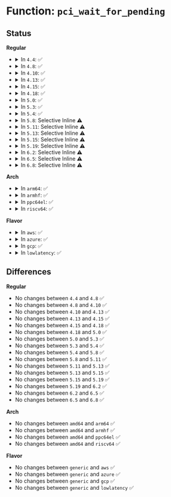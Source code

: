 # Function: <code>pci_wait_for_pending</code>

## Status
<b>Regular</b>
<ul>
<li>
<details>
<summary>In <code>4.4</code>: ✅</summary>

```c
int pci_wait_for_pending(struct pci_dev *dev, int pos, u16 mask);
```

**Collision:** Unique Global

**Inline:** No

**Transformation:** False

**Instances:**

```
In drivers/pci/pci.c (ffffffff81436340)
Location: drivers/pci/pci.c:493
Inline: False
Direct callers:
  - drivers/pci/vc.c:pci_vc_do_save_buffer
  - drivers/pci/vc.c:pci_vc_do_save_buffer
  - drivers/pci/vc.c:pci_vc_do_save_buffer
  - drivers/pci/vc.c:pci_vc_do_save_buffer
  - drivers/pci/vc.c:pci_vc_do_save_buffer
```
**Symbols:**

```
ffffffff81436340-ffffffff814363fe: pci_wait_for_pending (STB_GLOBAL)
```
</details>
</li>
<li>
<details>
<summary>In <code>4.8</code>: ✅</summary>

```c
int pci_wait_for_pending(struct pci_dev *dev, int pos, u16 mask);
```

**Collision:** Unique Global

**Inline:** No

**Transformation:** False

**Instances:**

```
In drivers/pci/pci.c (ffffffff81481e70)
Location: drivers/pci/pci.c:514
Inline: False
Direct callers:
  - drivers/pci/vc.c:pci_vc_do_save_buffer
  - drivers/pci/vc.c:pci_vc_do_save_buffer
  - drivers/pci/vc.c:pci_vc_do_save_buffer
  - drivers/pci/vc.c:pci_vc_do_save_buffer
  - drivers/pci/vc.c:pci_vc_do_save_buffer
```
**Symbols:**

```
ffffffff81481e70-ffffffff81481f2e: pci_wait_for_pending (STB_GLOBAL)
```
</details>
</li>
<li>
<details>
<summary>In <code>4.10</code>: ✅</summary>

```c
int pci_wait_for_pending(struct pci_dev *dev, int pos, u16 mask);
```

**Collision:** Unique Global

**Inline:** No

**Transformation:** False

**Instances:**

```
In drivers/pci/pci.c (ffffffff814a33e0)
Location: drivers/pci/pci.c:538
Inline: False
Direct callers:
  - drivers/pci/vc.c:pci_vc_do_save_buffer
  - drivers/pci/vc.c:pci_vc_do_save_buffer
  - drivers/pci/vc.c:pci_vc_do_save_buffer
  - drivers/pci/vc.c:pci_vc_do_save_buffer
  - drivers/pci/vc.c:pci_vc_do_save_buffer
```
**Symbols:**

```
ffffffff814a33e0-ffffffff814a349e: pci_wait_for_pending (STB_GLOBAL)
```
</details>
</li>
<li>
<details>
<summary>In <code>4.13</code>: ✅</summary>

```c
int pci_wait_for_pending(struct pci_dev *dev, int pos, u16 mask);
```

**Collision:** Unique Global

**Inline:** No

**Transformation:** False

**Instances:**

```
In drivers/pci/pci.c (ffffffff814ad290)
Location: drivers/pci/pci.c:540
Inline: False
Direct callers:
  - drivers/pci/pci.c:pci_af_flr
  - drivers/pci/pci.c:pcie_flr
  - drivers/pci/vc.c:pci_vc_do_save_buffer
  - drivers/pci/vc.c:pci_vc_do_save_buffer
  - drivers/pci/vc.c:pci_vc_do_save_buffer
  - drivers/pci/vc.c:pci_vc_do_save_buffer
  - drivers/pci/vc.c:pci_vc_do_save_buffer
```
**Symbols:**

```
ffffffff814ad290-ffffffff814ad340: pci_wait_for_pending (STB_GLOBAL)
```
</details>
</li>
<li>
<details>
<summary>In <code>4.15</code>: ✅</summary>

```c
int pci_wait_for_pending(struct pci_dev *dev, int pos, u16 mask);
```

**Collision:** Unique Global

**Inline:** No

**Transformation:** False

**Instances:**

```
In drivers/pci/pci.c (ffffffff814ec660)
Location: drivers/pci/pci.c:541
Inline: False
Direct callers:
  - drivers/pci/pci.c:pci_af_flr
  - drivers/pci/pci.c:pcie_flr
  - drivers/pci/vc.c:pci_vc_do_save_buffer
  - drivers/pci/vc.c:pci_vc_do_save_buffer
  - drivers/pci/vc.c:pci_vc_do_save_buffer
  - drivers/pci/vc.c:pci_vc_do_save_buffer
  - drivers/pci/vc.c:pci_vc_do_save_buffer
```
**Symbols:**

```
ffffffff814ec660-ffffffff814ec710: pci_wait_for_pending (STB_GLOBAL)
```
</details>
</li>
<li>
<details>
<summary>In <code>4.18</code>: ✅</summary>

```c
int pci_wait_for_pending(struct pci_dev *dev, int pos, u16 mask);
```

**Collision:** Unique Global

**Inline:** No

**Transformation:** False

**Instances:**

```
In drivers/pci/pci.c (ffffffff8151c220)
Location: drivers/pci/pci.c:553
Inline: False
Direct callers:
  - drivers/pci/pci.c:pci_af_flr
  - drivers/pci/pci.c:pcie_flr
  - drivers/pci/vc.c:pci_vc_do_save_buffer
  - drivers/pci/vc.c:pci_vc_do_save_buffer
  - drivers/pci/vc.c:pci_vc_do_save_buffer
  - drivers/pci/vc.c:pci_vc_do_save_buffer
  - drivers/pci/vc.c:pci_vc_do_save_buffer
```
**Symbols:**

```
ffffffff8151c220-ffffffff8151c2cb: pci_wait_for_pending (STB_GLOBAL)
```
</details>
</li>
<li>
<details>
<summary>In <code>5.0</code>: ✅</summary>

```c
int pci_wait_for_pending(struct pci_dev *dev, int pos, u16 mask);
```

**Collision:** Unique Global

**Inline:** No

**Transformation:** False

**Instances:**

```
In drivers/pci/pci.c (ffffffff81531af0)
Location: drivers/pci/pci.c:719
Inline: False
Direct callers:
  - drivers/pci/pci.c:pci_af_flr
  - drivers/pci/vc.c:pci_vc_do_save_buffer
  - drivers/pci/vc.c:pci_vc_do_save_buffer
  - drivers/pci/vc.c:pci_vc_do_save_buffer
  - drivers/pci/vc.c:pci_vc_do_save_buffer
  - drivers/pci/vc.c:pci_vc_do_save_buffer
```
**Symbols:**

```
ffffffff81531af0-ffffffff81531b9b: pci_wait_for_pending (STB_GLOBAL)
```
</details>
</li>
<li>
<details>
<summary>In <code>5.3</code>: ✅</summary>

```c
int pci_wait_for_pending(struct pci_dev *dev, int pos, u16 mask);
```

**Collision:** Unique Global

**Inline:** No

**Transformation:** False

**Instances:**

```
In drivers/pci/pci.c (ffffffff81561190)
Location: drivers/pci/pci.c:720
Inline: False
Direct callers:
  - drivers/pci/pci.c:pci_af_flr
  - drivers/pci/vc.c:pci_vc_do_save_buffer
  - drivers/pci/vc.c:pci_vc_do_save_buffer
  - drivers/pci/vc.c:pci_vc_do_save_buffer
  - drivers/pci/vc.c:pci_vc_do_save_buffer
  - drivers/pci/vc.c:pci_vc_do_save_buffer
```
**Symbols:**

```
ffffffff81561190-ffffffff8156123b: pci_wait_for_pending (STB_GLOBAL)
```
</details>
</li>
<li>
<details>
<summary>In <code>5.4</code>: ✅</summary>

```c
int pci_wait_for_pending(struct pci_dev *dev, int pos, u16 mask);
```

**Collision:** Unique Global

**Inline:** No

**Transformation:** False

**Instances:**

```
In drivers/pci/pci.c (ffffffff81582350)
Location: drivers/pci/pci.c:720
Inline: False
Direct callers:
  - drivers/pci/pci.c:pci_af_flr
  - drivers/pci/vc.c:pci_vc_do_save_buffer
  - drivers/pci/vc.c:pci_vc_do_save_buffer
  - drivers/pci/vc.c:pci_vc_do_save_buffer
  - drivers/pci/vc.c:pci_vc_do_save_buffer
  - drivers/pci/vc.c:pci_vc_do_save_buffer
```
**Symbols:**

```
ffffffff81582350-ffffffff815823fb: pci_wait_for_pending (STB_GLOBAL)
```
</details>
</li>
<li>
<details>
<summary>In <code>5.8</code>: Selective Inline ⚠️</summary>

```c
int pci_wait_for_pending(struct pci_dev *dev, int pos, u16 mask);
```

**Collision:** Unique Global

**Inline:** Selective

**Transformation:** False

**Instances:**

```
In drivers/pci/pci.c (ffffffff81627e65)
Location: drivers/pci/pci.c:762
Inline: True
Inline callers:
  - drivers/pci/pci.c:pci_af_flr
Direct callers:
  - drivers/pci/vc.c:pci_vc_do_save_buffer
  - drivers/pci/vc.c:pci_vc_do_save_buffer
  - drivers/pci/vc.c:pci_vc_enable
  - drivers/pci/vc.c:pci_vc_enable
  - drivers/pci/vc.c:pci_vc_enable
```
**Symbols:**

```
ffffffff81628e10-ffffffff81628ec4: pci_wait_for_pending (STB_GLOBAL)
```
</details>
</li>
<li>
<details>
<summary>In <code>5.11</code>: Selective Inline ⚠️</summary>

```c
int pci_wait_for_pending(struct pci_dev *dev, int pos, u16 mask);
```

**Collision:** Unique Global

**Inline:** Selective

**Transformation:** False

**Instances:**

```
In drivers/pci/pci.c (ffffffff8164db06)
Location: drivers/pci/pci.c:771
Inline: True
Inline callers:
  - drivers/pci/pci.c:pci_af_flr
Direct callers:
  - drivers/pci/vc.c:pci_vc_do_save_buffer
  - drivers/pci/vc.c:pci_vc_do_save_buffer
  - drivers/pci/vc.c:pci_vc_enable
  - drivers/pci/vc.c:pci_vc_enable
  - drivers/pci/vc.c:pci_vc_enable
```
**Symbols:**

```
ffffffff8164f040-ffffffff8164f0f4: pci_wait_for_pending (STB_GLOBAL)
```
</details>
</li>
<li>
<details>
<summary>In <code>5.13</code>: Selective Inline ⚠️</summary>

```c
int pci_wait_for_pending(struct pci_dev *dev, int pos, u16 mask);
```

**Collision:** Unique Global

**Inline:** Selective

**Transformation:** False

**Instances:**

```
In drivers/pci/pci.c (ffffffff81630696)
Location: drivers/pci/pci.c:801
Inline: True
Inline callers:
  - drivers/pci/pci.c:pci_af_flr
Direct callers:
  - drivers/pci/vc.c:pci_vc_do_save_buffer
  - drivers/pci/vc.c:pci_vc_do_save_buffer
  - drivers/pci/vc.c:pci_vc_enable
  - drivers/pci/vc.c:pci_vc_enable
  - drivers/pci/vc.c:pci_vc_enable
```
**Symbols:**

```
ffffffff81631b10-ffffffff81631bc4: pci_wait_for_pending (STB_GLOBAL)
```
</details>
</li>
<li>
<details>
<summary>In <code>5.15</code>: Selective Inline ⚠️</summary>

```c
int pci_wait_for_pending(struct pci_dev *dev, int pos, u16 mask);
```

**Collision:** Unique Global

**Inline:** Selective

**Transformation:** False

**Instances:**

```
In drivers/pci/pci.c (ffffffff816a0446)
Location: drivers/pci/pci.c:811
Inline: True
Inline callers:
  - drivers/pci/pci.c:pci_af_flr
Direct callers:
  - drivers/pci/vc.c:pci_vc_do_save_buffer
  - drivers/pci/vc.c:pci_vc_do_save_buffer
  - drivers/pci/vc.c:pci_vc_enable
  - drivers/pci/vc.c:pci_vc_enable
  - drivers/pci/vc.c:pci_vc_enable
```
**Symbols:**

```
ffffffff816a1430-ffffffff816a14e4: pci_wait_for_pending (STB_GLOBAL)
```
</details>
</li>
<li>
<details>
<summary>In <code>5.19</code>: Selective Inline ⚠️</summary>

```c
int pci_wait_for_pending(struct pci_dev *dev, int pos, u16 mask);
```

**Collision:** Unique Global

**Inline:** Selective

**Transformation:** False

**Instances:**

```
In drivers/pci/pci.c (ffffffff817c244f)
Location: drivers/pci/pci.c:860
Inline: True
Inline callers:
  - drivers/pci/pci.c:pci_af_flr
Direct callers:
  - drivers/pci/vc.c:pci_vc_do_save_buffer
  - drivers/pci/vc.c:pci_vc_do_save_buffer
  - drivers/pci/vc.c:pci_vc_enable
  - drivers/pci/vc.c:pci_vc_enable
  - drivers/pci/vc.c:pci_vc_enable
```
**Symbols:**

```
ffffffff817c3240-ffffffff817c32eb: pci_wait_for_pending (STB_GLOBAL)
```
</details>
</li>
<li>
<details>
<summary>In <code>6.2</code>: Selective Inline ⚠️</summary>

```c
int pci_wait_for_pending(struct pci_dev *dev, int pos, u16 mask);
```

**Collision:** Unique Global

**Inline:** Selective

**Transformation:** False

**Instances:**

```
In drivers/pci/pci.c (ffffffff818ded3f)
Location: drivers/pci/pci.c:844
Inline: True
Inline callers:
  - drivers/pci/pci.c:pci_af_flr
Direct callers:
  - drivers/pci/vc.c:pci_vc_do_save_buffer
  - drivers/pci/vc.c:pci_vc_do_save_buffer
  - drivers/pci/vc.c:pci_vc_enable
  - drivers/pci/vc.c:pci_vc_enable
  - drivers/pci/vc.c:pci_vc_enable
```
**Symbols:**

```
ffffffff818e0000-ffffffff818e00ab: pci_wait_for_pending (STB_GLOBAL)
```
</details>
</li>
<li>
<details>
<summary>In <code>6.5</code>: Selective Inline ⚠️</summary>

```c
int pci_wait_for_pending(struct pci_dev *dev, int pos, u16 mask);
```

**Collision:** Unique Global

**Inline:** Selective

**Transformation:** False

**Instances:**

```
In drivers/pci/pci.c (ffffffff8192219e)
Location: drivers/pci/pci.c:858
Inline: True
Inline callers:
  - drivers/pci/pci.c:pci_af_flr
Direct callers:
  - drivers/pci/vc.c:pci_vc_do_save_buffer
  - drivers/pci/vc.c:pci_vc_do_save_buffer
  - drivers/pci/vc.c:pci_vc_enable
  - drivers/pci/vc.c:pci_vc_enable
  - drivers/pci/vc.c:pci_vc_enable
```
**Symbols:**

```
ffffffff81923460-ffffffff8192350b: pci_wait_for_pending (STB_GLOBAL)
```
</details>
</li>
<li>
<details>
<summary>In <code>6.8</code>: Selective Inline ⚠️</summary>

```c
int pci_wait_for_pending(struct pci_dev *dev, int pos, u16 mask);
```

**Collision:** Unique Global

**Inline:** Selective

**Transformation:** False

**Instances:**

```
In drivers/pci/pci.c (ffffffff8196a6fe)
Location: drivers/pci/pci.c:921
Inline: True
Inline callers:
  - drivers/pci/pci.c:pci_af_flr
Direct callers:
  - drivers/pci/vc.c:pci_vc_do_save_buffer
  - drivers/pci/vc.c:pci_vc_do_save_buffer
  - drivers/pci/vc.c:pci_vc_enable
  - drivers/pci/vc.c:pci_vc_enable
  - drivers/pci/vc.c:pci_vc_enable
```
**Symbols:**

```
ffffffff8196ba80-ffffffff8196bb2b: pci_wait_for_pending (STB_GLOBAL)
```
</details>
</li>
</ul>
<b>Arch</b>
<ul>
<li>
<details>
<summary>In <code>arm64</code>: ✅</summary>

```c
int pci_wait_for_pending(struct pci_dev *dev, int pos, u16 mask);
```

**Collision:** Unique Global

**Inline:** No

**Transformation:** False

**Instances:**

```
In drivers/pci/pci.c (ffff8000106e5e60)
Location: drivers/pci/pci.c:720
Inline: False
Direct callers:
  - drivers/pci/pci.c:pci_af_flr
  - drivers/pci/vc.c:pci_vc_do_save_buffer
  - drivers/pci/vc.c:pci_vc_do_save_buffer
  - drivers/pci/vc.c:pci_vc_do_save_buffer
  - drivers/pci/vc.c:pci_vc_do_save_buffer
  - drivers/pci/vc.c:pci_vc_do_save_buffer
```
**Symbols:**

```
ffff8000106e5e60-ffff8000106e5f30: pci_wait_for_pending (STB_GLOBAL)
```
</details>
</li>
<li>
<details>
<summary>In <code>armhf</code>: ✅</summary>

```c
int pci_wait_for_pending(struct pci_dev *dev, int pos, u16 mask);
```

**Collision:** Unique Global

**Inline:** No

**Transformation:** False

**Instances:**

```
In drivers/pci/pci.c (c088118c)
Location: drivers/pci/pci.c:720
Inline: False
Direct callers:
  - drivers/pci/pci.c:pci_af_flr
  - drivers/pci/vc.c:pci_vc_do_save_buffer
  - drivers/pci/vc.c:pci_vc_do_save_buffer
  - drivers/pci/vc.c:pci_vc_do_save_buffer
  - drivers/pci/vc.c:pci_vc_do_save_buffer
  - drivers/pci/vc.c:pci_vc_do_save_buffer
```
**Symbols:**

```
c088118c-c088125c: pci_wait_for_pending (STB_GLOBAL)
```
</details>
</li>
<li>
<details>
<summary>In <code>ppc64el</code>: ✅</summary>

```c
int pci_wait_for_pending(struct pci_dev *dev, int pos, u16 mask);
```

**Collision:** Unique Global

**Inline:** No

**Transformation:** False

**Instances:**

```
In drivers/pci/pci.c (c00000000085fec0)
Location: drivers/pci/pci.c:720
Inline: False
Direct callers:
  - drivers/pci/pci.c:pci_af_flr
  - drivers/pci/vc.c:pci_vc_do_save_buffer
  - drivers/pci/vc.c:pci_vc_do_save_buffer
  - drivers/pci/vc.c:pci_vc_do_save_buffer
  - drivers/pci/vc.c:pci_vc_do_save_buffer
  - drivers/pci/vc.c:pci_vc_do_save_buffer
```
**Symbols:**

```
c00000000085fec0-c00000000085ffe0: pci_wait_for_pending (STB_GLOBAL)
```
</details>
</li>
<li>
<details>
<summary>In <code>riscv64</code>: ✅</summary>

```c
int pci_wait_for_pending(struct pci_dev *dev, int pos, u16 mask);
```

**Collision:** Unique Global

**Inline:** No

**Transformation:** False

**Instances:**

```
In drivers/pci/pci.c (ffffffe0004bca1c)
Location: drivers/pci/pci.c:720
Inline: False
Direct callers:
  - drivers/pci/pci.c:pci_af_flr
  - drivers/pci/vc.c:pci_vc_do_save_buffer
  - drivers/pci/vc.c:pci_vc_do_save_buffer
  - drivers/pci/vc.c:pci_vc_do_save_buffer
  - drivers/pci/vc.c:pci_vc_do_save_buffer
  - drivers/pci/vc.c:pci_vc_do_save_buffer
```
**Symbols:**

```
ffffffe0004bca1c-ffffffe0004bcabe: pci_wait_for_pending (STB_GLOBAL)
```
</details>
</li>
</ul>
<b>Flavor</b>
<ul>
<li>
<details>
<summary>In <code>aws</code>: ✅</summary>

```c
int pci_wait_for_pending(struct pci_dev *dev, int pos, u16 mask);
```

**Collision:** Unique Global

**Inline:** No

**Transformation:** False

**Instances:**

```
In drivers/pci/pci.c (ffffffff81576870)
Location: drivers/pci/pci.c:720
Inline: False
Direct callers:
  - drivers/pci/pci.c:pci_af_flr
  - drivers/pci/vc.c:pci_vc_do_save_buffer
  - drivers/pci/vc.c:pci_vc_do_save_buffer
  - drivers/pci/vc.c:pci_vc_do_save_buffer
  - drivers/pci/vc.c:pci_vc_do_save_buffer
  - drivers/pci/vc.c:pci_vc_do_save_buffer
```
**Symbols:**

```
ffffffff81576870-ffffffff8157691b: pci_wait_for_pending (STB_GLOBAL)
```
</details>
</li>
<li>
<details>
<summary>In <code>azure</code>: ✅</summary>

```c
int pci_wait_for_pending(struct pci_dev *dev, int pos, u16 mask);
```

**Collision:** Unique Global

**Inline:** No

**Transformation:** False

**Instances:**

```
In drivers/pci/pci.c (ffffffff81564fd0)
Location: drivers/pci/pci.c:720
Inline: False
Direct callers:
  - drivers/pci/pci.c:pci_af_flr
  - drivers/pci/vc.c:pci_vc_do_save_buffer
  - drivers/pci/vc.c:pci_vc_do_save_buffer
  - drivers/pci/vc.c:pci_vc_do_save_buffer
  - drivers/pci/vc.c:pci_vc_do_save_buffer
  - drivers/pci/vc.c:pci_vc_do_save_buffer
```
**Symbols:**

```
ffffffff81564fd0-ffffffff8156507b: pci_wait_for_pending (STB_GLOBAL)
```
</details>
</li>
<li>
<details>
<summary>In <code>gcp</code>: ✅</summary>

```c
int pci_wait_for_pending(struct pci_dev *dev, int pos, u16 mask);
```

**Collision:** Unique Global

**Inline:** No

**Transformation:** False

**Instances:**

```
In drivers/pci/pci.c (ffffffff815760a0)
Location: drivers/pci/pci.c:720
Inline: False
Direct callers:
  - drivers/pci/pci.c:pci_af_flr
  - drivers/pci/vc.c:pci_vc_do_save_buffer
  - drivers/pci/vc.c:pci_vc_do_save_buffer
  - drivers/pci/vc.c:pci_vc_do_save_buffer
  - drivers/pci/vc.c:pci_vc_do_save_buffer
  - drivers/pci/vc.c:pci_vc_do_save_buffer
```
**Symbols:**

```
ffffffff815760a0-ffffffff8157614b: pci_wait_for_pending (STB_GLOBAL)
```
</details>
</li>
<li>
<details>
<summary>In <code>lowlatency</code>: ✅</summary>

```c
int pci_wait_for_pending(struct pci_dev *dev, int pos, u16 mask);
```

**Collision:** Unique Global

**Inline:** No

**Transformation:** False

**Instances:**

```
In drivers/pci/pci.c (ffffffff81590580)
Location: drivers/pci/pci.c:720
Inline: False
Direct callers:
  - drivers/pci/pci.c:pci_af_flr
  - drivers/pci/vc.c:pci_vc_do_save_buffer
  - drivers/pci/vc.c:pci_vc_do_save_buffer
  - drivers/pci/vc.c:pci_vc_do_save_buffer
  - drivers/pci/vc.c:pci_vc_do_save_buffer
  - drivers/pci/vc.c:pci_vc_do_save_buffer
```
**Symbols:**

```
ffffffff81590580-ffffffff8159062b: pci_wait_for_pending (STB_GLOBAL)
```
</details>
</li>
</ul>

## Differences
<b>Regular</b>
<ul>
<li>
No changes between <code>4.4</code> and <code>4.8</code> ✅
</li>
<li>
No changes between <code>4.8</code> and <code>4.10</code> ✅
</li>
<li>
No changes between <code>4.10</code> and <code>4.13</code> ✅
</li>
<li>
No changes between <code>4.13</code> and <code>4.15</code> ✅
</li>
<li>
No changes between <code>4.15</code> and <code>4.18</code> ✅
</li>
<li>
No changes between <code>4.18</code> and <code>5.0</code> ✅
</li>
<li>
No changes between <code>5.0</code> and <code>5.3</code> ✅
</li>
<li>
No changes between <code>5.3</code> and <code>5.4</code> ✅
</li>
<li>
No changes between <code>5.4</code> and <code>5.8</code> ✅
</li>
<li>
No changes between <code>5.8</code> and <code>5.11</code> ✅
</li>
<li>
No changes between <code>5.11</code> and <code>5.13</code> ✅
</li>
<li>
No changes between <code>5.13</code> and <code>5.15</code> ✅
</li>
<li>
No changes between <code>5.15</code> and <code>5.19</code> ✅
</li>
<li>
No changes between <code>5.19</code> and <code>6.2</code> ✅
</li>
<li>
No changes between <code>6.2</code> and <code>6.5</code> ✅
</li>
<li>
No changes between <code>6.5</code> and <code>6.8</code> ✅
</li>
</ul>
<b>Arch</b>
<ul>
<li>
No changes between <code>amd64</code> and <code>arm64</code> ✅
</li>
<li>
No changes between <code>amd64</code> and <code>armhf</code> ✅
</li>
<li>
No changes between <code>amd64</code> and <code>ppc64el</code> ✅
</li>
<li>
No changes between <code>amd64</code> and <code>riscv64</code> ✅
</li>
</ul>
<b>Flavor</b>
<ul>
<li>
No changes between <code>generic</code> and <code>aws</code> ✅
</li>
<li>
No changes between <code>generic</code> and <code>azure</code> ✅
</li>
<li>
No changes between <code>generic</code> and <code>gcp</code> ✅
</li>
<li>
No changes between <code>generic</code> and <code>lowlatency</code> ✅
</li>
</ul>
